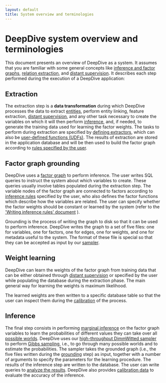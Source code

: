 ```yaml
---
layout: default
title: System overview and terminologies
---
```


# DeepDive system overview and terminologies

This document presents an overview of DeepDive as a system.
It assumes that you are familiar with some general concepts like [inference and factor graphs](inference.md), [relation extraction](relation_extraction.md), and [distant supervision](distant_supervision.md).
It describes each step performed during the execution of a DeepDive application:

## Extraction

The extraction step is a **data transformation** during which DeepDive processes the data to extract [entities](relation_extraction.md#entity), perform entity linking, feature extraction, [distant supervision](distant_supervision.md), and any other task necessary to create the variables on which it will then perform [inference](inference.md), and, if needed, to generate the training data used for learning the factor weights.
The tasks to perform during extraction are specified by [defining extractors](writing-dataflow-ddlog.md), which can also be [user-defined functions (UDFs)](writing-udf-python.md).
The results of extraction are stored in the application database and will be then used to build the factor graph according to [rules specified by the user](writing-model-ddlog.md).

## Factor graph grounding

DeepDive uses a [factor graph](inference.md) to perform inference.
The user writes SQL queries to instruct the system about which variables to create.
These queries usually involve tables populated during the extraction step.
The variable nodes of the factor graph are connected to factors according to [inference rules](writing-model-ddlog.md) specified by the user, who also defines the factor functions which describe how the variables are related.
The user can specify whether the factor weights should be constant or learned by the system (refer to the ['Writing inference rules' document](inference_rules.md) ).

Grounding is the process of writing the graph to disk so that it can be used to perform inference.
DeepDive writes the graph to a set of five files: one for variables, one for factors, one for edges, one for weights, and one for metadata useful to the system.
The format of these file is special so that they can be accepted as input by our [sampler](sampler.md).

## Weight learning

DeepDive can learn the weights of the factor graph from training data that can be either obtained through [distant supervision](distant_supervision.md) or specified by the user while populating the database during the extraction phase.
The main general way for learning the weights is maximum likelihood.

The learned weights are then written to a specific database table so that the user can inspect them during the [calibration](calibration.md) of the process.

## Inference

The final step consists in performing [marginal inference](inference.md#marginal) on the factor graph variables to learn the probabilities of different values they can take over all [possible worlds](inference.md#possibleworlds).
DeepDive uses our [high-throughput DimmWitted sampler](sampler.md) to perform [Gibbs sampling](inference.md#gibbs), i.e., to go through many possible worlds and to estimate the probabilities.
The sampler takes the grounded graph (i.e., the five files written during the [grounding](#grounding) step) as input, together with a number of arguments to specify the parameters for the learning procedure.
The results of the inference step are written to the database.
The user can write queries to [analyze the results](running.md#results).
DeepDive also provides [calibration data](calibration.md) to evaluate the accuracy of the inference.

